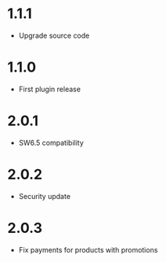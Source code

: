 # 1.1.1
- Upgrade source code

# 1.1.0
- First plugin release

# 2.0.1
- SW6.5 compatibility

# 2.0.2
- Security update

# 2.0.3
- Fix payments for products with promotions